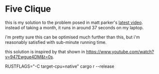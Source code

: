 # Five Clique #
this is my solution to the problem posed in matt parker's [latest video](https://www.youtube.com/watch?v=_-AfhLQfb6w&t=0s).
instead of taking a month, it runs in around 37 seconds on my laptop.

i'm pretty sure this can be optimised much further than this,
but i'm reasonably satisfied with sub-minute running time.

this solution is inspired by that shown in <https://www.youtube.com/watch?v=947Ewgue4DM&t=0s>.

RUSTFLAGS="-C target-cpu=native" cargo r --release
